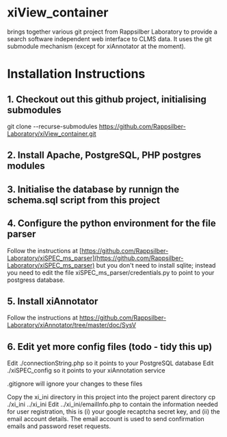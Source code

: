 # xiView_container

brings together various git project from Rappsilber Laboratory to provide a search software independent web interface to CLMS data. It uses the git submodule mechanism (except for xiAnnotator at the moment).

# Installation Instructions

## 1. Checkout out this github project, initialising submodules

git clone --recurse-submodules https://github.com/Rappsilber-Laboratory/xiView_container.git

## 2. Install Apache, PostgreSQL, PHP postgres modules

## 3. Initialise the database by runnign the schema.sql script from this project

## 4. Configure the python environment for the file parser

Follow the instructions at [https://github.com/Rappsilber-Laboratory/xiSPEC_ms_parser](https://github.com/Rappsilber-Laboratory/xiSPEC_ms_parser) but you don't need to install sqlite; instead you need to edit the file xiSPEC_ms_parser/credentials.py to point to your postgress database.

## 5. Install xiAnnotator

Follow the instructions at  https://github.com/Rappsilber-Laboratory/xiAnnotator/tree/master/doc/SysV

## 6. Edit yet more config files (todo - tidy this up)

Edit ./connectionString.php so it points to your PostgreSQL database
Edit ./xiSPEC_config so it points to your xiAnnotation service

.gitignore will ignore your changes to these files

Copy the xi_ini directory in this project into the project parent directory
cp ./xi_ini ../xi_ini
Edit ../xi_ini/emailInfo.php to contain the information needed for user registration, this is (i) your google recaptcha secret key, and (ii) the email account details.
The email account is used to send confirmation emails and password reset requests.
